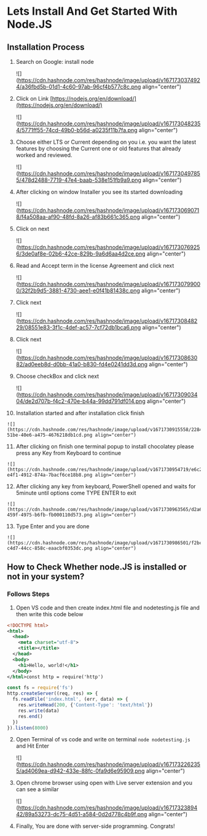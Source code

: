 # Lets Install And Get Started With Node.JS

## Installation Process

1.  Search on Google: install node
    
    ![](https://cdn.hashnode.com/res/hashnode/image/upload/v1671730374924/a36fbd5b-01d1-4c60-97ab-96cf4b577c8c.png align="center")
    
2.  Click on Link [https://nodejs.org/en/download/](https://nodejs.org/en/download/)
    
    ![](https://cdn.hashnode.com/res/hashnode/image/upload/v1671730482354/5771ff55-74cd-49b0-b56d-a0235f11b7fa.png align="center")
    
3.  Choose either LTS or Current depending on you i.e. you want the latest features by choosing the Current one or old features that already worked and reviewed.
    
    ![](https://cdn.hashnode.com/res/hashnode/image/upload/v1671730497855/478d2488-7719-47e4-baab-538e151fb9a9.png align="center")
    
4.  After clicking on window Installer you see its started downloading
    
    ![](https://cdn.hashnode.com/res/hashnode/image/upload/v1671730690718/f4a508aa-af90-48fd-8a26-af83b661c365.png align="center")
    
5.  Click on next
    
    ![](https://cdn.hashnode.com/res/hashnode/image/upload/v1671730769256/3de0af8e-02b6-42ce-829b-9a6d6aa4d2ce.png align="center")
    
6.  Read and Accept term in the license Agreement and click next
    
    ![](https://cdn.hashnode.com/res/hashnode/image/upload/v1671730799000/32f2b9d5-3881-4730-aee1-e0f41b81438c.png align="center")
    
7.  Click next
    
    ![](https://cdn.hashnode.com/res/hashnode/image/upload/v1671730848229/08551e83-3f1c-4def-ac57-7cf72db1bca6.png align="center")
    
8.  Click next
    
    ![](https://cdn.hashnode.com/res/hashnode/image/upload/v1671730863082/ad0eeb8d-d0bb-41a0-b830-fd4e0241dd3d.png align="center")
    
9.  Choose checkBox and click next
    
    ![](https://cdn.hashnode.com/res/hashnode/image/upload/v1671730903404/de2d707b-f4c2-470e-b44a-99dd791df014.png align="center")
    
      
    
10.  Installation started and after installation click finish
    
    ![](https://cdn.hashnode.com/res/hashnode/image/upload/v1671730915558/22846c08-51be-40e6-a475-4676218db1cd.png align="center")
    
      
    
11.  After clicking on finish one terminal popup to install chocolatey please press any Key from Keyboard to continue
    
    ![](https://cdn.hashnode.com/res/hashnode/image/upload/v1671730954719/e6c24068-e4f1-4912-874a-7bacf6ce18b8.png align="center")
    
12.  After clicking any key from keyboard, PowerShell opened and waits for 5minute until options come TYPE ENTER to exit
    
    ![](https://cdn.hashnode.com/res/hashnode/image/upload/v1671730963565/d2a634ba-459f-4975-b6fb-fb000110d573.png align="center")
    
13.  Type Enter and you are done
    
    ![](https://cdn.hashnode.com/res/hashnode/image/upload/v1671730986501/f2bc14e7-c4d7-44cc-858c-eaacbf0353dc.png align="center")
    

## How to Check Whether node.JS is installed or not in your system?

### **Follows Steps**

1.  Open VS code and then create index.html file and nodetesting.js file and then write this code below
    

```xml
<!DOCTYPE html>
<html>
  <head>
    <meta charset="utf-8">
    <title></title>
  </head>
  <body>
    <h1>Hello, world!</h1>
  </body>
</html>const http = require('http')
```

```javascript
const fs = require('fs')
http.createServer((req, res) => {
  fs.readFile('index.html', (err, data) => {
    res.writeHead(200, {'Content-Type': 'text/html'})
    res.write(data)
    res.end()
  })
}).listen(8000)
```

2.  Open Terminal of vs code and write on terminal `node nodetesting.js` and Hit Enter
    
    ![](https://cdn.hashnode.com/res/hashnode/image/upload/v1671732262355/ad4069ea-d942-433e-88fc-0fa9d6e95909.png align="center")
    
3.  Open chrome browser using open with Live server extension and you can see a similar
    
    ![](https://cdn.hashnode.com/res/hashnode/image/upload/v1671732389442/89a53273-dc75-4d51-a584-0d2d778c4b9f.png align="center")
    
      
    
4.  Finally, You are done with server-side programming. Congrats!